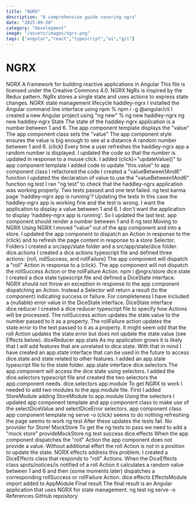 ```yaml
---
title: "NGRX"
description: "A comprehensive guide covering ngrx"
date: "2025-09-20"
category: "Development"
image: "/assets/images/ngrx.png"
tags: ["angular","react","typescript","ai","git"]
---
```


# NGRX

NGRX A framework for building reactive applications in Angular This file is licensed under the Creative Commons 4.0. NGRX NgRx is inspired by the Redux pattern. NgRx stores a single state and uses actions to express state changes. NGRX state management lifecycle haddley-ngrx I installed the Angular command line interface using npm % npm i -g @angular/cli I created a new Angular project using "ng new" % ng new haddley-ngrx ng new haddley-ngrx State The state of the haddley-ngrx application is a number between 1 and 6. The app component template displays the "value" The app component class sets the "value" The app component style ensures the value is big enough to see at a distance A random number between 1 and 6. (click) Every time a user refreshes the haddley-ngrx app a random number is displayed. I updated the code so that the number is updated in response to a mouse click. I added (click)="updateValue()" to app component template I added code to update "this.value" to app component class I refactored the code I created a "valueBetween1And6" function I updated the declaration of value to use the "valueBetween1And6" function ng test I ran "ng test" to check that the haddley-ngrx application was working properly. Two tests passed and one test failed. ng test karma page 'haddley-ngrx app is running'? Updating the tests In this case the haddley-ngrx app is working fine and the test is wrong. I want the application to display a value between 1 and 6. I don't want the application to display 'haddley-ngrx app is running'. So I updated the last test. app component should render a number between 1 and 6 ng test Moving to NGRX Using NGRX I moved "value" out of the app component and into a store. I updated the app component to dispatch an Action in response to the (click) and to refresh the page content in response to a store Selector. Folders I created a src/app/state folder and a src/app/state/dice folder. dice.actions I created a dice actions typescript file and defined three actions: {roll, rollSuccess, and rollFailure} The app component will dispatch a "roll" Action in response to a (click). The app component will not dispatch the rollSuccess Action or the rollFailure Action. npm i @ngrx/store dice.state I created a dice state typescript file and defined a DiceState interface. NGRX should not throw an exception in response to the app component dispatching an Action. Instead a Selector will return a result (to the component) indicating success or failure. For completeness I have included a (nullable) error value in the DiceState interface. DiceState interface dice.reducer I created a dice reducer typescript file to specify how Actions will be processed. The rollSuccess action updates the state.value to the number passed to it as a property. The rollFailure action updates the state.error to the text passed to it as a property. It might seem odd that the roll Action updates the state.error but does not update the state.value (see Effects below). diceReducer app.state As my application grows it is likely that I will add features that are unrelated to dice.state. With that in mind I have created an app.state interface that can be used in the future to access dice.state and state related to other features. I added an app.state typescript file to the state folder. app.state interface dice.selectors The app.component will access the dice state using selectors. I added the dice.selectors typescript file and created the two selectors the app.component needs. dice.selectors app.module To get NGRX to work I needed to add two modules to the app.module file. First I added StoreModule adding StoreModule to app.module Using the selectors I updated app component template and app component class to make use of the selectDiceValue and selectDiceError selectors. app component class app component template ng serve -o (click) seems to do nothing refreshing the page seems to work ng test After these updates the tests fail. No provider for Store! MockStore To get the ng tests to pass we need to add a "mock store" provideMockStore ng test success dice.effects When the app component dispatches the "roll" Action the app component does not provide a value. Without additional effort the roll Action is not in a position to update the state. NGRX effects address this problem. I created a DiceEffects class that responds to "roll" Actions. When the DiceEffects class spots/notices/is notified of a roll Action it calculates a random value between 1 and 6 and then (some moments later) dispatches a corresponding rollSuccess or rollFailure Action. dice.effects EffectsModule import added to AppModule Final result The final result is an Angular application that uses NGRX for state management. ng test ng serve -o References GitHub repository
